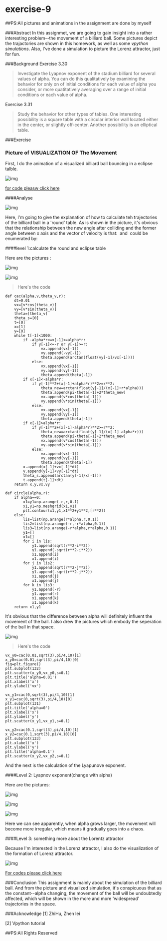 # exercise-9

##PS:All pictures and animations in the assignment are done by myself

###Abstract
In this assignmet, we are going to gain insight into a rather interesting problem--the movement of a billiard ball. Some pictures depict the trajactories are shown in this homework, as well as some *vpython simulations*. Also, I've done a simulation to picture the Lorenz attractor, just for fun.

###Background
Exercise 3.30
> Investigate the Lyapnov exponent of the stadium billiard for several values of alpha. You can do this qualitatively by examining the behavior for only on of initial conditions for each value of alpha you consider, or more quatitatively averaging over a range of initial conditions or each value of alpha.

Exercise 3.31
> Study the behavior for other types of tables. One interesting possibility is a square table with a circular interior wall located either in the center, or slightly off-center. Another possibility is an elliptical table.

###Exercise

### Picture of VISUALIZATION OF The Movement

First, I do the animation of a visualized billiard ball bouncing in a eclipse talble.

![img](https://github.com/LuxAsteria/test3/blob/master/billiard%20ball.gif)

[for code pleasw click here](https://github.com/LuxAsteria/exercise-9/tree/master)

####Analyse

![img](https://github.com/LuxAsteria/test3/blob/master/屏幕快照%202016-11-20%20下午9.23.07.png)

Here, I'm going to give the explanation of how to calculate teh trajectories of the billiard ball in a 'round' table.
As is shown in the picture, it's obvious that the relationship between the new angle after colliding and the former angle between x axis and the vector of velocity is that:
<img src="http://latex.codecogs.com/gif.latex?\gamma=\pi-\beta+2\times\alpha" alt="" title="" />
 and <img src="http://latex.codecogs.com/gif.latex?\alpha" alt="" title="" /> could be enumerated by:
 <img src="http://latex.codecogs.com/gif.latex?\alpha=arctan(\frac{y}{x})" alt="" title="" />
 
####level 1:calculate the round and eclipse table
 
Here are the pictures :

![img](https://github.com/LuxAsteria/test3/blob/master/apha%3D0.01.png)

![img](https://github.com/LuxAsteria/test3/blob/master/alpha%3D0.1.png)

>Here's the code

```
def cac(alpha,v,theta_v,r):
    dt=0.01
    vx=[v*cos(theta_v)]
    vy=[v*sin(theta_v)]
    theta=[theta_v]
    theta_s=[0]
    t=[0]
    x=[1]
    y=[0]
    while t[-1]<1000:
        if -alpha*r<=x[-1]<=alpha*r:
            if y[-1]<=-r or y[-1]>=r:
                vx.append(vx[-1])
                vy.append(-vy[-1])
                theta.append(arctan(float(vy[-1]/vx[-1])))
            else:
                vx.append(vx[-1])
                vy.append(vy[-1])
                theta.append(theta[-1])
        if x[-1]<-alpha*r:
            if y[-1]**2+(x[-1]+alpha*r)**2>=r**2:
                theta_new=arctan(float(y[-1]/(x[-1]+r*alpha)))
                theta.append(pi-theta[-1]+2*theta_new)
                vx.append(v*cos(theta[-1]))
                vy.append(v*sin(theta[-1]))
            else:
                vx.append(vx[-1])
                vy.append(vy[-1])
                theta.append(theta[-1])
        if x[-1]>alpha*r:
            if y[-1]**2+(x[-1]-alpha*r)**2>=r**2:
                theta_new=arctan(float(y[-1]/(x[-1]-alpha*r)))
                theta.append(pi-theta[-1]+2*theta_new)
                vx.append(v*cos(theta[-1]))
                vy.append(v*sin(theta[-1]))
            else:
                vx.append(vx[-1])
                vy.append(vy[-1])
                theta.append(theta[-1])
        x.append(x[-1]+vx[-1]*dt)
        y.append(y[-1]+vy[-1]*dt)
        theta_s.append(arctan(y[-1]/x[-1]))
        t.append(t[-1]+dt)
    return x,y,vx,vy

def circle(alpha,r):
    if alpha==0:
        x1=y1=np.arange(-r,r,0.1)
        x1,y1=np.meshgrid(x1,y1)
        plt.contour(x1,y1,x1**2+y1**2,[r**2])
    else:
        lis=list(np.arange(r*alpha,r,0.1))
        lis2=list(np.arange(-r,-r*alpha,0.1))
        lis3=list(np.arange(-r*alpha,r*alpha,0.1))
        y1=[]
        x1=[]
        for i in lis:
            y1.append(sqrt(r**2-i**2))
            y1.append(-sqrt(r**2-i**2))
            x1.append(i)
            x1.append(i)
        for j in lis2:
            y1.append(sqrt(r**2-j**2))
            y1.append(-sqrt(r**2-j**2))
            x1.append(j)
            x1.append(j)
        for k in lis3:
            y1.append(-r)
            y1.append(r)
            x1.append(k)
            x1.append(k)
    return x1,y1
```

It's obvious that the difference between alpha will definitely influent the movement of the ball. 
I also drew the pictures which embody the seperation of the ball in that space.

![img](https://github.com/LuxAsteria/test3/blob/master/v_vx.png)

>Here's the code

```
vx_y0=cac(0.01,sqrt(3),pi/4,10)[1]
x_y0=cac(0.01,sqrt(3),pi/4,10)[0]
fig=plt.figure()
plt.subplot(132)
plt.scatter(x_y0,vx_y0,s=0.1)
plt.title('alpha=0.01')
plt.xlabel('x')
plt.ylabel('vx')

vx_y1=cac(0,sqrt(3),pi/4,10)[1]
x_y1=cac(0,sqrt(3),pi/4,10)[0]
plt.subplot(131)
plt.title('alpha=0')
plt.xlabel('x')
plt.ylabel('y')
plt.scatter(x_y1,vx_y1,s=0.1)

vx_y2=cac(0.1,sqrt(3),pi/4,10)[1]
x_y2=cac(0.1,sqrt(3),pi/4,10)[0]
plt.subplot(133)
plt.xlabel('x')
plt.ylabel('y')
plt.title('alpha=0.1')
plt.scatter(x_y2,vx_y2,s=0.1)
```

And the next is the calculation of the Lyapunove exponent.

####Level 2: Lyapnov exponent(change with alpha)

Here are the pictures:

![img](https://github.com/LuxAsteria/test3/blob/master/屏幕快照%202016-11-16%20下午7.03.54.png)

![img](https://github.com/LuxAsteria/test3/blob/master/屏幕快照%202016-11-16%20下午7.03.02.png)

![img](https://github.com/LuxAsteria/test3/blob/master/屏幕快照%202016-11-16%20下午7.03.29.png)

Here we can see apparently, when alpha grows larger, the movement will become more irregular, which means it gradually goes into a chaos.

####Level 3: something more about the Lorentz attractor

Because I'm interested in the Lorenz attractor, I also do the visualization of the formation of Lorenz attractor.

![img](https://github.com/LuxAsteria/test3/blob/master/lorentz.gif)

[For codes please click here](https://github.com/LuxAsteria/exercise-9/blob/master/code%202)

###Conclusion
This assignment is mainly about the simulation of the billiard ball. And from the picture and visualized simulation, it's conspicuous that as the constant--alpha changing, the movement of the ball will be undoubtedly affected, which will be shown in the more and more 'widespread' trajectories in the space.

###Acknowledge
[1] ZhiHu, Zhen lei

[2] Vpython tutorial

##PS:All Rights Reserved

